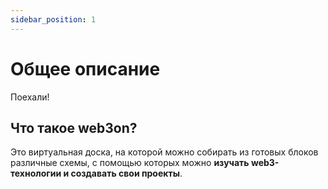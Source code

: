 ```yaml
---
sidebar_position: 1
---
```


# Общее описание

Поехали!

## Что такое **web3on**?

Это виртуальная доска, на которой можно собирать из готовых блоков различные схемы, с помощью которых можно **изучать web3-технологии и создавать свои проекты**.
